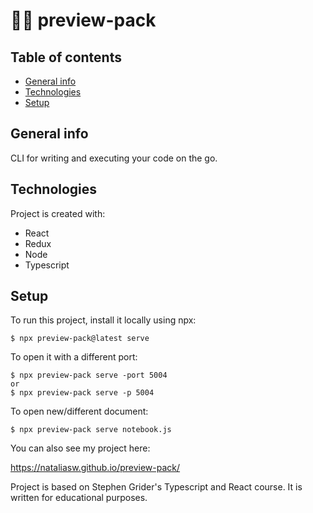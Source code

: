 # :woman_technologist: preview-pack


## Table of contents
* [General info](#general-info)
* [Technologies](#technologies)
* [Setup](#setup)

## General info
CLI for writing and executing your code on the go.

## Technologies
Project is created with:
* React
* Redux
* Node
* Typescript
	
## Setup
To run this project, install it locally using npx:

```
$ npx preview-pack@latest serve
```

To open it with a different port:
```
$ npx preview-pack serve -port 5004
or 
$ npx preview-pack serve -p 5004

```

To open new/different document:

```
$ npx preview-pack serve notebook.js

```
You can also see my project here:

https://nataliasw.github.io/preview-pack/

Project is based on Stephen Grider's Typescript and React course. It is written for educational purposes.
